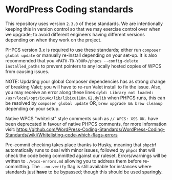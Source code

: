 # WordPress Coding standards

This repository uses version `2.3.0` of these standards. We are intentionally keeping this in version control so that
we may exercise control over when we upgrade; to avoid different engineers having different versions depending on when
they work on the project.

PHPCS version 3.x is required to use these standards; either run `composer global update` or manually re-install
depending on your set-up. It is also recommended that you `<PATH-TO-YOUR>/phpcs --config-delete installed_paths` to
prevent pointers to any locally hosted copies of WPCS from causing issues.

NOTE: Updating your global Composer dependencies has as strong change of breaking Valet; you will have to re-run Valet install to fix the issue. Also, you may receive an error along these lines `dyld: Library not loaded: /usr/local/opt/icu4c/lib/libicui18n.62.dylib` when PHPCS runs, this can be resolved by `composer global update` OR, `brew upgrade && brew cleanup` depending on your setup.

Native WPCS "whitelist" style comments such as `// WPCS: XSS OK.` have been deprecated in favour of native PHPCS
comments, for more information visit: https://github.com/WordPress-Coding-Standards/WordPress-Coding-Standards/wiki/Whitelisting-code-which-flags-errors

Pre-commit checking takes place thanks to Husky, meaning that `phpcbf` automatically runs to deal with minor issues,
followed by `phpcs` that will check the code being committed against our ruleset. Errors/warnings will be written to
`./wpcs-errors.md` allowing you to address them before re-committing. The `--no-verify` flag is still available for
instances where standards just **have** to be bypassed; though this should be used sparingly.
